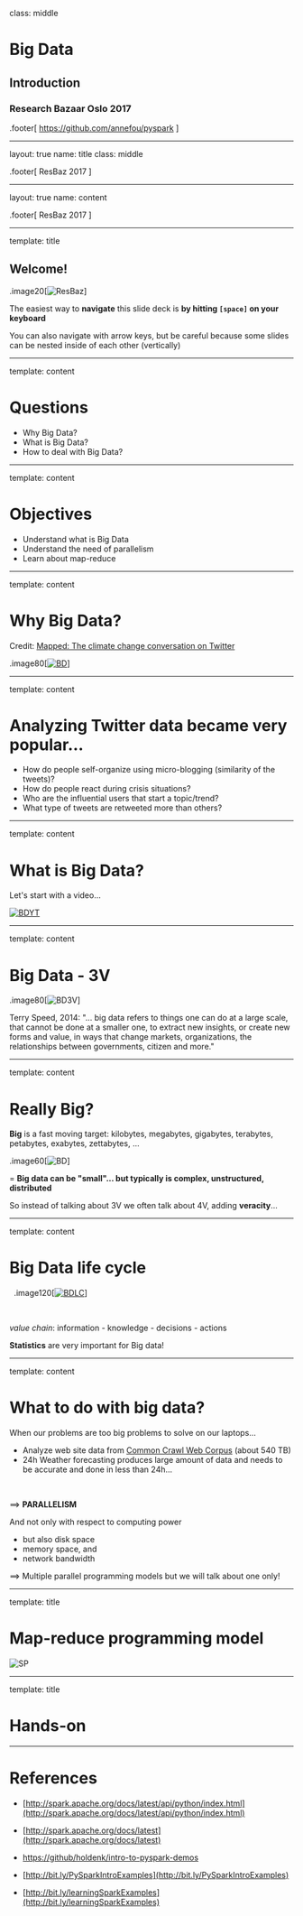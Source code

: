 class: middle

# Big Data
## Introduction

### Research Bazaar Oslo 2017

<!-- Slides by Anne Fouilloux<br/> -->

.footer[
https://github.com/annefou/pyspark
]

---

layout: true
name: title
class: middle

.footer[
ResBaz 2017
]

---

layout: true
name: content

.footer[
ResBaz 2017
]

---

template: title

## Welcome!

.image20[![ResBaz](../images/ResBazLogo.png)]

The easiest way to **navigate** this slide deck
is **by hitting `[space]` on your keyboard**

You can also navigate with arrow keys, but be careful because some
slides can be nested inside of each other (vertically)

---

template: content

#  Questions

- Why Big Data?
- What is Big Data?
- How to deal with Big Data?

---
template: content

# Objectives

- Understand what is Big Data
- Understand the need of parallelism 
- Learn about map-reduce 


---
template: content

# Why Big Data?

Credit: [Mapped: The climate change conversation on Twitter](https://www.carbonbrief.org/mapped-the-climate-change-conversation-on-twitter)

.image80[[![BD](../images/BDWhy.png)](http://sna-analysis.s3.amazonaws.com/zoomify/cc-me-31mar.htm)]


---
template: content

# Analyzing Twitter data became very popular...

- How do people self-organize using micro-blogging (similarity of the tweets)?
- How do people react during crisis situations?
- Who are the influential users that start a topic/trend?
- What type of tweets are retweeted more than others?

---
template: content

# What is Big Data?

Let's start with a video...

[![BDYT](../images/BigDataYT.png)](https://www.youtube.com/watch?v=PI7SLOovO5c)

---
template: content

# Big Data - 3V

.image80[![BD3V](../images/BDVVV.png)]

Terry Speed, 2014: 
"... big data refers to things one can do at a large scale, that cannot be done
at a smaller one, to extract new insights, or create new forms and value, in ways that
change markets, organizations, the relationships between governments, citizen and more."


---
template: content

# Really Big?

**Big** is a fast moving target: kilobytes, megabytes,
gigabytes, terabytes, petabytes, exabytes, zettabytes, ...

.image60[![BD](../images/BigData.png)] 

=  **Big data can be "small"... but typically is complex, unstructured, distributed**

So instead of talking about 3V we often talk about 4V, adding **veracity**...

---
template: content

# Big Data life cycle

&nbsp;
.image120[[![BDLC](../images/BDlifecycle.png)](http://www.journaldev.com/8795/introduction-to-hadoop)]

&nbsp;

*value chain*: information - knowledge - decisions - actions


**Statistics** are very important for Big data!

---
template: content

# What to do with big data?

When our problems are too big problems to solve on our laptops...

- Analyze web site data from [Common Crawl Web Corpus](http://commoncrawl.org/) (about 540 TB)
- 24h Weather forecasting produces large amount of data and needs to be accurate and done in less than 24h...

&nbsp;


==> **PARALLELISM**

And not only with respect to computing power
- but also disk space
- memory space, and
- network bandwidth

==> Multiple parallel programming models but we will talk about one only!

---
template: title
#  Map-reduce programming model

![SP](../images/map-reduce.png)



---
template: title
#  Hands-on



---
<!-- REFERENCES -->

# References


- [http://spark.apache.org/docs/latest/api/python/index.html](http://spark.apache.org/docs/latest/api/python/index.html)

- [http://spark.apache.org/docs/latest](http://spark.apache.org/docs/latest)

- [https://github/holdenk/intro-to-pyspark-demos](https://github/holdenk/intro-to-pyspark-demos)

- [http://bit.ly/PySparkIntroExamples](http://bit.ly/PySparkIntroExamples)
- [http://bit.ly/learningSparkExamples](http://bit.ly/learningSparkExamples)
